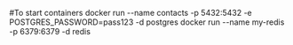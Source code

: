 #To start containers
docker run --name contacts -p 5432:5432 -e POSTGRES_PASSWORD=pass123 -d postgres
docker run --name my-redis -p 6379:6379 -d redis